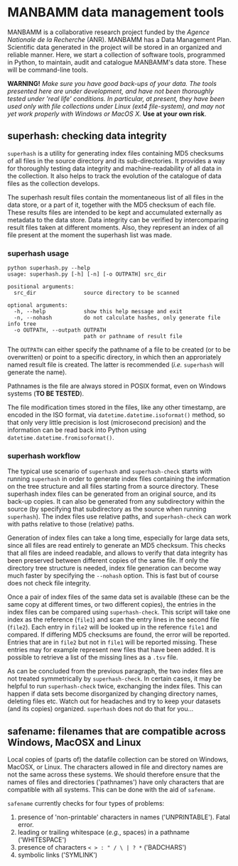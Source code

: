 # MANBAMM data management tools

MANBAMM is a collaborative research project funded by the *Agence Nationale de la Recherche* (ANR). MANBAMM has a Data Management Plan. Scientific data generated in the project will be stored in an organized and reliable manner. Here, we start a collection of software tools, programmed in Python, to maintain, audit and catalogue MANBAMM's data store. These will be command-line tools.

**WARNING!** *Make sure you have good back-ups of your data. The tools presented here are under development, and have not been thoroughly tested under 'real life' conditions. In particular, at present, they have been used only with file collections under Linux (ext4 file-system), and may not yet work properly with Windows or MacOS X.* **Use at your own risk**.

## superhash: checking data integrity

`superhash` is a utility for generating index files containing MD5 checksums of all files in the source directory and its sub-directories. It provides a way for thoroughly testing data integrity and machine-readability of all data in the collection. It also helps to track the evolution of the catalogue of data files as the collection develops.

The superhash result files contain the momentaneous list of all files in the data store, or a part of it, together with the MD5 checksum of each file. These results files are intended to be kept and accumulated externally as metadata to the data store. Data integrity can be verified by intercomparing result files taken at different moments. Also, they represent an index of all file present at the moment the superhash list was made.

### superhash usage

```
python superhash.py --help
usage: superhash.py [-h] [-n] [-o OUTPATH] src_dir

positional arguments:
  src_dir               source directory to be scanned

optional arguments:
  -h, --help            show this help message and exit
  -n, --nohash          do not calculate hashes, only generate file info tree
  -o OUTPATH, --outpath OUTPATH
                        path or pathname of result file
```

The `OUTPATH` can either specify the pathname of a file to be created (or to be overwritten) or point to a specific directory, in which then an approriately named result file is created. The latter is recommended (*i.e.* `superhash` will generate the name).

Pathnames is the file are always stored in POSIX format, even on Windows systems (**TO BE TESTED**).

The file modification times stored in the files, like any other timestamp, are encoded in the ISO format, via `datetime.datetime.isoformat()` method, so that only very little precision is lost (microsecond precision) and the information can be read back into Python using `datetime.datetime.fromisoformat()`.


### superhash workflow

The typical use scenario of `superhash` and `superhash-check` starts with running `superhash` in order to generate index files containing the information on the tree structure and all files starting from a source directory. These superhash index files can be generated from an original source, and its back-up copies. It can also be generated from any subdirectory within the source (by specifying that subdirectory as the source when running `superhash`). The index files use relative  paths, and `superhash-check` can work with paths relative to those (relative) paths.

Generation of index files can take a long time, especially for large data sets, since all files are read entirely to generate an MD5 checksum. This checks that all files are indeed readable, and allows to verify that data integrity has been preserved between different copies of the same file. If only the directory tree structure is needed, index file generation can become way much faster by specifying the `--nohash` option. This is fast but of course does not check file integrity.

Once a pair of index files of the same data set is available (these can be the same copy at different times, or two different copies), the entries in the index files can be compared using `superhash-check`. This script will take one index as the reference (`file1`) and scan the entry lines in the second file (`file2`). Each entry in `file2` will be looked up in the reference `file1` and compared. If differing MD5 checksums are found, the error will be reported. Entries that are in `file2` but not in `file1` will be reported missing. These entries may for example represent new files that have been added. It is possible to retrieve a list of the missing lines as a `.tsv` file.

As can be concluded from the previous paragraph, the two index files are not treated symmetrically by `superhash-check`. In certain cases, it may be helpful to run `superhash-check` twice, exchanging the index files. This can happen if data sets become disorganized by changing directory names, deleting files etc. Watch out for headaches and try to keep your datasets (and its copies) organized. `superhash` does not do that for you...


## safename: filenames that are compatible across Windows, MacOSX and Linux

Local copies of (parts of) the datafile collection can be stored on Windows, MacOSX, or Linux. The characters allowed in file and directory names are not the same across these systems. We should therefore ensure that the names of files and directories ('pathnames') have only characters that are compatible with all systems. This can be done with the aid of `safename`.

`safename` currently checks for four types of problems:
1. presence of 'non-printable' characters in names ('UNPRINTABLE'). Fatal error.
2. leading or trailing whitespace (*e.g.*, spaces) in a pathname ('WHITESPACE')
3. presence of characters  `< > : " / \ | ? *` ('BADCHARS')
4. symbolic links ('SYMLINK')

